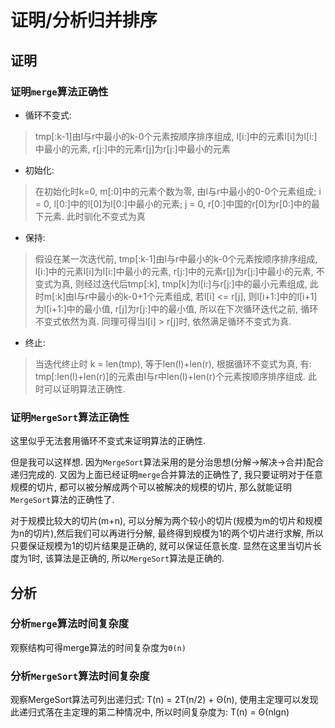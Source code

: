 # 证明/分析归并排序

## 证明

### 证明`merge`算法正确性
* 循环不变式:
>tmp[:k-1]由l与r中最小的k-0个元素按顺序排序组成, l[i:]中的元素l[i]为l[i:]中最小的元素,
>r[j:]中的元素r[j]为r[j:]中最小的元素
* 初始化:
>在初始化时k=0, m[:0]中的元素个数为零, 由l与r中最小的0-0个元素组成;
>i = 0, l[0:]中的l[0]为l[0:]中最小的元素;
>j = 0, r[0:]中国的r[0]为r[0:]中的最下元素.
>此时驯化不变式为真
* 保持:
>假设在某一次迭代前, tmp[:k-1]由l与r中最小的k-0个元素按顺序排序组成, l[i:]中的元素l[i]为l[i:]中最小的元素,
r[j:]中的元素r[j]为r[j:]中最小的元素, 不变式为真, 则经过迭代后tmp[:k], tmp[k]为l[i:]与r[j:]中的最小元素组成, 此时m[:k]由l与r中最小的k-0+1个元素组成, 若l[i] <= r[j], 则l[i+1:]中的l[i+1]为l[i+1:]中的最小值, r[j]为r[j:]中的最小值, 所以在下次循环迭代之前, 循环不变式依然为真.
同理可得当l[i] > r[j]时, 依然满足循环不变式为真.
* 终止:
> 当迭代终止时
k = len(tmp), 等于len(l)+len(r), 根据循环不变式为真, 有: tmp[:len(l)+len(r)]的元素由l与r中len(l)+len(r)个元素按顺序排序组成. 此时可以证明算法正确性.

### 证明`MergeSort`算法正确性
这里似乎无法套用循环不变式来证明算法的正确性.

但是我可以这样想.
因为`MergeSort`算法采用的是分治思想(分解->解决->合并)配合递归完成的.
又因为上面已经证明`merge`合并算法的正确性了, 我只要证明对于任意规模的切片, 都可以被分解成两个可以被解决的规模的切片, 那么就能证明`MergeSort`算法的正确性了.

对于规模比较大的切片(m+n), 可以分解为两个较小的切片(规模为m的切片和规模为n的切片),然后我们可以再进行分解, 最终得到规模为1的两个切片进行求解, 所以只要保证规模为1的切片结果是正确的, 就可以保证任意长度. 显然在这里当切片长度为1时, 该算法是正确的, 所以`MergeSort`算法是正确的.

## 分析

### 分析`merge`算法时间复杂度
观察结构可得merge算法的时间复杂度为`Θ(n)`

### 分析`MergeSort`算法时间复杂度
观察MergeSort算法可列出递归式: T(n) = 2T(n/2) + Θ(n),
使用主定理可以发现此递归式落在主定理的第二种情况中,
所以时间复杂度为:
T(n) = Θ(nlgn)

